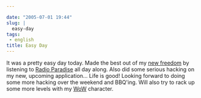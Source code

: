 ```yaml
---

date: "2005-07-01 19:44"
slug: |
  easy-day
tags:
 - english
title: Easy Day
---
```


It was a pretty easy day today. Made the best out of my [new
freedom](http://) by listening to [Radio
Paradise](http://www.radioparadise.com/) all day along. Also did some
serious hacking on my new, upcoming application... Life is good! Looking
forward to doing some more hacking over the weekend and BBQ'ing. Will
also try to rack up some more levels with my
[WoW](http://worldofwarcraft.net/) character.
